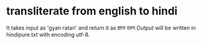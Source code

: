 # transliterate from english to hindi
It takes input as 'gyan ratan' and return it as ज्ञान रतन.Output will be written in hindipure.txt with encoding utf-8.
